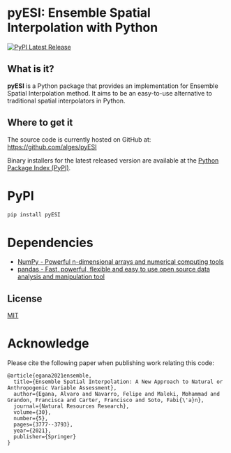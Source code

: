 # pyESI: Ensemble Spatial Interpolation with Python
[![PyPI Latest Release](https://img.shields.io/pypi/v/pyESI.svg)](https://pypi.org/project/pyESI/)

## What is it?

**pyESI** is a Python package that provides an implementation for Ensemble
Spatial Interpolation method. It aims to be an easy-to-use alternative to 
traditional spatial interpolators in Python.

## Where to get it
The source code is currently hosted on GitHub at:
https://github.com/alges/pyESI

Binary installers for the latest released version are available at the [Python
Package Index (PyPI)](https://pypi.org/project/pyESI).

# PyPI
```bash
pip install pyESI
```

# Dependencies
- [NumPy - Powerful n-dimensional arrays and numerical computing tools](https://www.numpy.org)
- [pandas - Fast, powerful, flexible and easy to use open source data analysis and manipulation tool](https://pandas.pydata.org)

## License
[MIT](LICENSE)

# Acknowledge
Please cite the following paper when publishing work relating this code:

    @article{egana2021ensemble,
      title={Ensemble Spatial Interpolation: A New Approach to Natural or Anthropogenic Variable Assessment},
      author={Egana, Alvaro and Navarro, Felipe and Maleki, Mohammad and Grandon, Francisca and Carter, Francisco and Soto, Fabi{\'a}n},
      journal={Natural Resources Research},
      volume={30},
      number={5},
      pages={3777--3793},
      year={2021},
      publisher={Springer}
    }
